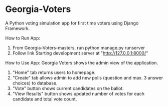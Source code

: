 # Georgia-Voters
A Python voting simulation app for first time voters using Django Framework. 

How to Run App:
1. From Georgia-Voters-masters, run 
    python manage.py runserver
2. Follow link 
    Starting development server at "http://127.0.0.1:8000/"
    
How to Use App:
Georgia Voters shows the admin view of the application.
1. "Home" tab returns users to homepage.
2. "Create" tab allows admin to add new polls (question and max. 3 answer choices) to database.
3. "Vote" button shows current candidates on the ballot.
4. "View Results" button shows updated number of votes for each candidate and total vote count.
